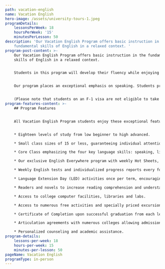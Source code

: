 ```yaml
---
path: vacation-english
name: Vacation English
hero-image: /assets/university-tours-1.jpeg
programDetails:
    lessonsPerWeek: 18
    hoursPerWeek: '15'
    minutesPerLesson: 50
description: 'Our Vacation English Program offers basic instruction in the
    fundamental skills of English in a relaxed context. '
program-post-content: >-
    Our Vacation English Program offers basic instruction in the fundamental
    skills of English in a relaxed context.


    Students in this program will develop their fluency while enjoying plenty of time to explore the rich cultural offerings and entertainment attractions available near our language schools.


    Our program places an exceptional emphasis on speaking. Students practice speaking skills frequently in class, receiving regular guidance and correction from their instructor.


    (Please note that students on an F-1 visa are not eligible to take the Vacation English Program.)
program-features-content: >-
    ## Program Features


    All Vacation English Program students enjoy these exceptional features:


    * Eighteen levels of study from low beginner to high advanced.

    * Small class sizes of 15 or less, guaranteeing individual attention from your teacher.

    * Core Class emphasizing the four key language skills: speaking, listening, reading and writing

    * Our exclusive English Everywhere program with weekly Hot Sheets, involving your host family, activity guides and FLS staff in your learning process.

    * Weekly English tests and individualized progress reports every four weeks.

    * Language Extension Day (LED) activities once per term, encouraging students to use English in new settings and contexts.

    * Readers and novels to increase reading comprehension and understanding of American culture (for High Beginner and above).

    * Access to college computer facilities, libraries and labs.

    * Access to numerous free activities and specially priced excursions.

    * Certificate of Completion upon successful graduation from each level.

    * Articulation agreements with numerous colleges allowing admission without a TOEFL score based on completion of the designated FLS level.

    * Personalized counseling and academic assistance.
program-details:
    lessons-per-week: 18
    hours-per-week: 15
    minutes-per-lesson: 50
pageName: Vacation English
programType: in-person
---
```


